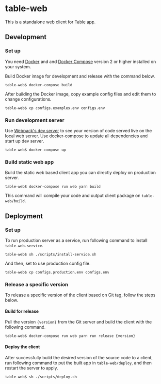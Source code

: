 
# table-web

This is a standalone web client for Table app.

## Development

### Set up

You need [Docker](https://www.docker.com/) and and [Docker Compose](https://docs.docker.com/compose/install/) version 2 or higher installed on your system.

Build Docker image for development and release with the command below.

```
table-web$ docker-compose build
```

After building the Docker image, copy example config files and edit them to change configurations.

```
table-web$ cp configs.examples.env configs.env
```

### Run development server

Use [Webpack's dev server](https://webpack.js.org/configuration/dev-server/) to see your version of code served live on the local web server. Use docker-compose to update all dependencies and start up dev server.

```
table-web$ docker-compose up
```

### Build static web app

Build the static web based client app you can directly deploy on production server.

```
table-web$ docker-compose run web yarn build
```

This command will compile your code and output client package on `table-web/build`.

## Deployment

### Set up

To run production server as a service, run following command to install `table-web.service`.

```
table-web$ sh ./scripts/install-service.sh
```

And then, set to use production config file.

```
table-web$ cp configs.production.env configs.env
```

### Release a specific version

To release a specific version of the client based on Git tag, follow the steps below.

#### Build for release

Pull the version `{version}` from the Git server and build the client with the following command.

```
table-web$ docker-compose run web yarn run release {version}
```

#### Deploy the client

After successfully build the desired version of the source code to a client,
run following command to put the built app in `table-web/deploy`, and then restart the server to apply.

```
table-web$ sh ./scripts/deploy.sh
```

